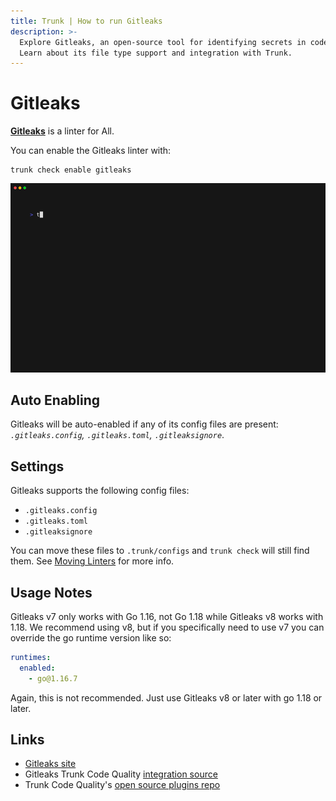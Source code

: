 ```yaml
---
title: Trunk | How to run Gitleaks
description: >-
  Explore Gitleaks, an open-source tool for identifying secrets in codebases.
  Learn about its file type support and integration with Trunk.
---
```


# Gitleaks

[**Gitleaks**](https://gitleaks.io/) is a linter for All.

You can enable the Gitleaks linter with:

```shell
trunk check enable gitleaks
```

![gitleaks example output](../../../.gitbook/assets/gitleaks.gif)

## Auto Enabling

Gitleaks will be auto-enabled if any of its config files are present: _`.gitleaks.config`, `.gitleaks.toml`, `.gitleaksignore`_.

## Settings

Gitleaks supports the following config files:

- `.gitleaks.config`
- `.gitleaks.toml`
- `.gitleaksignore`

You can move these files to `.trunk/configs` and `trunk check` will still find them. See [Moving Linters](../configure-linters.md#moving-linters) for more info.

## Usage Notes

Gitleaks v7 only works with Go 1.16, not Go 1.18 while Gitleaks v8 works with 1.18. We recommend using v8, but if you specifically need to use v7 you can override the go runtime version like so:

```yaml
runtimes:
  enabled:
    - go@1.16.7
```

Again, this is not recommended. Just use Gitleaks v8 or later with go 1.18 or later.

## Links

- [Gitleaks site](https://gitleaks.io/)
- Gitleaks Trunk Code Quality [integration source](https://github.com/trunk-io/plugins/tree/main/linters/gitleaks)
- Trunk Code Quality's [open source plugins repo](https://github.com/trunk-io/plugins/tree/main)

